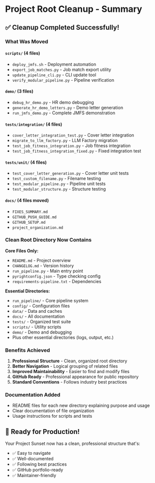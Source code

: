 # Project Root Cleanup - Summary

## ✅ Cleanup Completed Successfully!

### What Was Moved

#### `scripts/` (4 files)
- `deploy_jmfs.sh` - Deployment automation
- `export_job_matches.py` - Job match export utility
- `update_pipeline_cli.py` - CLI update tool
- `verify_modular_pipeline.py` - Pipeline verification

#### `demo/` (3 files)
- `debug_hr_demo.py` - HR demo debugging
- `generate_hr_demo_letters.py` - Demo letter generation
- `run_jmfs_demo.py` - Complete JMFS demonstration

#### `tests/integration/` (4 files)
- `cover_letter_integration_test.py` - Cover letter integration
- `migrate_to_llm_factory.py` - LLM Factory migration
- `test_job_fitness_integration.py` - Job fitness integration
- `test_job_fitness_integration_fixed.py` - Fixed integration test

#### `tests/unit/` (4 files)
- `test_cover_letter_generation.py` - Cover letter unit tests
- `test_custom_filename.py` - Filename testing
- `test_modular_pipeline.py` - Pipeline unit tests
- `test_modular_structure.py` - Structure testing

#### `docs/` (4 files moved)
- `FIXES_SUMMARY.md`
- `GITHUB_PUSH_GUIDE.md` 
- `GITHUB_SETUP.md`
- `project_organization.md`

### Clean Root Directory Now Contains

**Core Files Only:**
- `README.md` - Project overview
- `CHANGELOG.md` - Version history
- `run_pipeline.py` - Main entry point
- `pyrightconfig.json` - Type checking config
- `requirements-pipeline.txt` - Dependencies

**Essential Directories:**
- `run_pipeline/` - Core pipeline system
- `config/` - Configuration files
- `data/` - Data and caches
- `docs/` - All documentation
- `tests/` - Organized test suite
- `scripts/` - Utility scripts
- `demo/` - Demo and debugging
- Plus other essential directories (logs, output, etc.)

### Benefits Achieved

1. **Professional Structure** - Clean, organized root directory
2. **Better Navigation** - Logical grouping of related files
3. **Improved Maintainability** - Easier to find and modify files
4. **GitHub Ready** - Professional appearance for public repository
5. **Standard Conventions** - Follows industry best practices

### Documentation Added

- README files for each new directory explaining purpose and usage
- Clear documentation of file organization
- Usage instructions for scripts and tests

## 🚀 Ready for Production!

Your Project Sunset now has a clean, professional structure that's:
- ✅ Easy to navigate
- ✅ Well-documented
- ✅ Following best practices
- ✅ GitHub portfolio-ready
- ✅ Maintainer-friendly
